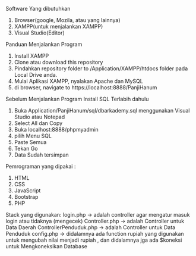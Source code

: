   Software Yang dibutuhkan
  1. Browser(google, Mozila, atau yang lainnya)
  2. XAMPP(untuk menjalankan XAMPP)
  3. Visual Studio(Editor)
  
  Panduan Menjalankan Program

  1. Install XAMPP
  2. Clone atau download this repository
  3. Pindahkan repository folder to /Application/XAMPP/htdocs folder pada Local Drive anda.
  4. Mulai Aplikasi XAMPP, nyalakan Apache dan MySQL
  5. di browser, navigate to https://localhost:8888/PanjiHanum
  
 Sebelum Menjalankan Program Install SQL Terlabih dahulu
  1. Buka Application/PanjiHanum/sql/dbarkademy.sql menggunakan Visual Studio atau Notepad
  2. Select All dan Copy 
  3. Buka localhost:8888/phpmyadmin
  4. pilih Menu SQL
  5. Paste Semua
  6. Tekan Go
  7. Data Sudah tersimpan
  
 Pemrograman  yang dipakai :
  1. HTML
  2. CSS
  3. JavaScript
  4. Bootstrap
  5. PHP
 
 Stack yang digunakan:
 login.php -> adalah controller agar mengatur masuk login atau tidaknya (mengecek)
 Controller.php -> adalah Controller untuk Data Daerah
 ControllerPenduduk.php -> adalah Controller untuk Data Penduduk
 config.php -> didalamnya ada function rupiah yang digunakan untuk mengubah nilai menjadi rupiah , dan didalamnya jga ada $koneksi untuk Mengkoneksikan Database
